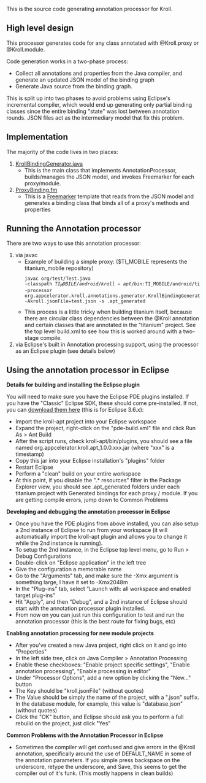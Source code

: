 This is the source code generating annotation processor for Kroll.

High level design
------------------
This processor generates code for any class annotated with @Kroll.proxy or @Kroll.module.

Code generation works in a two-phase process:

- Collect all annotations and properties from the Java compiler, and generate an updated JSON model of the binding graph
- Generate Java source from the binding graph.

This is split up into two phases to avoid problems using Eclipse's incremental compiler, which would end up generating only partial binding classes since the entire binding "state" was lost between annotation rounds. JSON files act as the intermediary model that fix this problem.

Implementation
--------------
The majority of the code lives in two places:

1. [KrollBindingGenerator.java](http://github.com/appcelerator/titanium_mobile/blob/master/android/kroll-apt/src/org/appcelerator/kroll/annotations/generator/KrollBindingGenerator.java)
    - This is the main class that implements AnnotationProcessor, builds/manages the JSON model, and invokes Freemarker for each proxy/module.
2. [ProxyBinding.fm](http://github.com/appcelerator/titanium_mobile/blob/master/android/kroll-apt/src/org/appcelerator/kroll/annotations/generator/ProxyBinding.fm)
    - This is a [Freemarker](http://freemarker.sourceforge.net/docs/index.html) template that reads from the JSON model and generates a binding class that binds all of a proxy's methods and properties

Running the Annotation processor
---------------------------------
There are two ways to use this annotation processor:

1. via javac
    - Example of building a simple proxy: ($TI_MOBILE represents the titanium_mobile repository)
    <code><pre>javac org/test/Test.java -classpath $TI_MOBILE/android/kroll-apt/bin:$TI_MOBILE/android/titanium/bin:$TI_MOBILE/android/kroll-apt/lib/freemarker.jar:$TI_MOBILE/android/kroll-apt/lib/json_simple-1.1.jar -processor org.appcelerator.kroll.annotations.generator.KrollBindingGenerator -Akroll.jsonFile=test.json -s .apt_generated</pre></code>
    - This process is a little tricky when building titanium itself, because there are circular class dependencies between the @Kroll annotation and certain classes that are annotated in the "titanium" project. See the top level build.xml to see how this is worked around with a two-stage compile.
2. via Eclipse's built in Annotation processing support, using the processor as an Eclipse plugin (see details below)

Using the annotation processor in Eclipse
------------------------------------------
__Details for building and installing the Eclipse plugin__

You will need to make sure you have the Eclipse PDE plugins installed. If you have the "Classic" Eclipse SDK, these should come pre-installed. If not, you can [download them here](http://download.eclipse.org/eclipse/downloads/drops/R-3.6.1-201009090800/index.php#PDERuntime) (this is for Eclipse 3.6.x):

- Import the kroll-apt project into your Eclipse workspace
- Expand the project, right-click on the "pde-build.xml" file and click Run As > Ant Build
- After the script runs, check kroll-apt/bin/plugins, you should see a file named org.appcelerator.kroll.apt_1.0.0.xxx.jar (where "xxx" is a timestamp)
- Copy this jar into your Eclipse installation's "plugins" folder
- Restart Eclipse
- Perform a "clean" build on your entire workspace
- At this point, if you disable the ".* resources" filter in the Package Explorer view, you should see .apt_generated folders under each titanium project with Generated bindings for each proxy / module. If you are getting compile errors, jump down to Common Problems

__Developing and debugging the annotation processor in Eclipse__

- Once you have the PDE plugins from above installed, you can also setup a 2nd instance of Eclipse to run from your workspace (it will automatically import the kroll-apt plugin and allows you to change it while the 2nd instance is running).
- To setup the 2nd instance, in the Eclipse top level menu, go to Run > Debug Configurations
- Double-click on "Eclipse application" in the left tree
- Give the configuration a memorable name
- Go to the "Arguments" tab, and make sure the -Xmx argument is something large, I have it set to -Xmx2048m
- In the "Plug-ins" tab, select "Launch with: all workspace and enabled target plug-ins"
- Hit "Apply", and then "Debug", and a 2nd instance of Eclipse should start with the annotation processor plugin installed.
- From now on you can just run this configuration to test and run the annotation processor (this is the best route for fixing bugs, etc)

__Enabling annotation processing for new module projects__

- After you've created a new Java project, right click on it and go into "Properties"
- In the left side tree, click on Java Compiler > Annotation Processing
- Enable these checkboxes: "Enable project specific settings", "Enable annotation processing", "Enable processing in editor"
- Under "Processor Options", add a new option by clicking the "New..." button
- The Key should be "kroll.jsonFile" (without quotes)
- The Value should be simply the name of the project, with a ".json" suffix. In the database module, for example, this value is "database.json" (without quotes)
- Click the "OK" button, and Eclipse should ask you to perform a full rebuild on the project, just click "Yes"

__Common Problems with the Annotation Processor in Eclipse__

- Sometimes the compiler will get confused and give errors in the @Kroll annotation, specifically around the use of DEFAULT_NAME in some of the annotation parameters. If you simple press backspace on the underscore, retype the underscore, and Save, this seems to get the compiler out of it's funk. (This mostly happens in clean builds)



